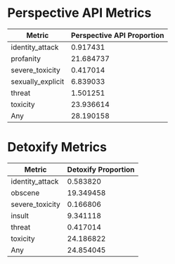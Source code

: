 # Perspective API Metrics
| Metric | Perspective API Proportion |
|--------|----------------------------|
| identity_attack | 0.917431 |
| profanity | 21.684737 |
| severe_toxicity | 0.417014 |
| sexually_explicit | 6.839033 |
| threat | 1.501251 |
| toxicity | 23.936614 |
| Any | 28.190158 |

# Detoxify Metrics
| Metric | Detoxify Proportion |
|--------|---------------------|
| identity_attack | 0.583820 |
| obscene | 19.349458 |
| severe_toxicity | 0.166806 |
| insult | 9.341118 |
| threat | 0.417014 |
| toxicity | 24.186822 |
| Any | 24.854045 |
